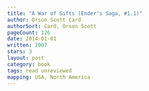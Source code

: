 ```yaml
---
title: "A War of Gifts (Ender's Saga, #1.1)"
author: Orson Scott Card
authorSort: Card, Orson Scott
pageCount: 126
date: 2014-01-01
written: 2007
stars: 3
layout: post
category: book
tags: read unreviewed
mapping: USA, North America
---
```

